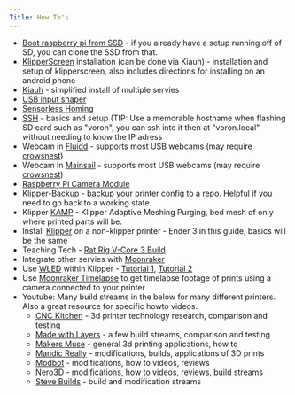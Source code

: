 ```yaml
---
Title: How To's
---
```

- [Boot raspberry pi from SSD](https://www.makeuseof.com/how-to-boot-raspberry-pi-ssd-permanent-storage/) - if you already have a setup running off of SD, you can clone the SSD from that.
- [KlipperScreen](https://klipperscreen.github.io/KlipperScreen/Installation/) installation (can be done via Kiauh) - installation and setup of klipperscreen, also includes directions for installing on an android phone
- [Kiauh](https://github.com/dw-0/kiauh) - simplified install of multiple servies
- [USB input shaper](https://www.youtube.com/watch?v=W_VHbT_tsZw&t=584s)
- [Sensorless Homing](https://github.com/VoronDesign/Voron-Documentation/blob/main/community/howto/clee/sensorless_xy_homing.md)
- [SSH](https://github.com/VoronDesign/Voron-Documentation/blob/main/build/software/ssh.md) - basics and setup (TIP: Use a memorable hostname when flashing SD card such as "voron", you can ssh into it then at "voron.local" without needing to know the IP adress
- Webcam in [Fluidd](https://docs.fluidd.xyz/features/cameras) - supports most USB webcams (may require [crowsnest](https://docs.fluidd.xyz/features/cameras#crowsnest-support))
- Webcam in [Mainsail](https://docs.mainsail.xyz/overview/settings/webcams) - supports most USB webcams (may require [crowsnest](https://crowsnest.mainsail.xyz/))
- [Raspberry Pi Camera Module](https://www.raspberrypi.com/documentation/accessories/camera.html)
- [Klipper-Backup](https://staubgeborener.github.io/klipper-backup/) - backup your printer config to a repo. Helpful if you need to go back to a working state.
- Klipper [KAMP](https://github.com/kyleisah/Klipper-Adaptive-Meshing-Purging) - Klipper Adaptive Meshing Purging, bed mesh of only where printed parts will be.
- Install [Klipper](https://www.obico.io/blog/install-klipper-ender-3/) on a non-klipper printer - Ender 3 in this guide, basics will be the same
- Teaching Tech - [Rat Rig V-Core 3 Build](https://www.obico.io/blog/install-klipper-ender-3/)
- Integrate other servies with [Moonraker](https://moonraker.readthedocs.io/en/latest/configuration/)
- Use [WLED](https://kno.wled.ge/) within Klipper - [Tutorial 1](https://github.com/dtjager/3D-Printing-Resources/blob/main/misc%20pages/WLED.md), [Tutorial 2](https://github.com/Gliptopolis/WLED_Klipper)
- Use [Moonraker Timelapse](https://github.com/mainsail-crew/moonraker-timelapse) to get timelapse footage of prints using a camera connected to your printer
- Youtube:
    Many build streams in the below for many different printers. Also a great resource for specific howto videos.
    - [CNC Kitchen](https://www.youtube.com/@CNCKitchen) - 3d printer technology research, comparison and testing
    - [Made with Layers](https://www.youtube.com/@MadeWithLayers) - a few build streams, comparison and testing
    - [Makers Muse](https://www.youtube.com/@MakersMuse) - general 3d printing applications, how to
    - [Mandic Really](https://www.youtube.com/@MandicReally) - modifications, builds, applications of 3D prints
    - [Modbot](https://www.youtube.com/@ModBotArmy) - modifications, how to videos, reviews
    - [Nero3D](https://www.youtube.com/@CanuckCreator) - modifications, how to videos, reviews, build streams
    - [Steve Builds](https://www.youtube.com/@SteveBuilds) - build and modification streams